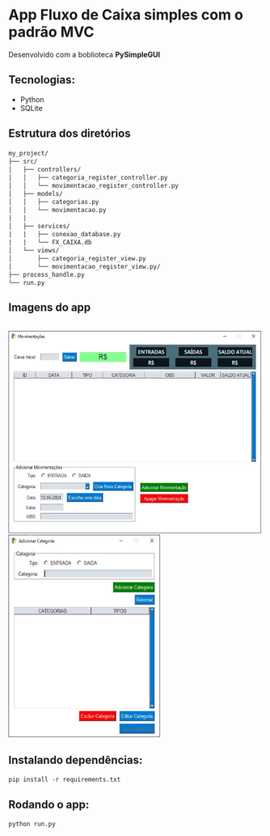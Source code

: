 # App Fluxo de Caixa simples com o padrão MVC

Desenvolvido com a boblioteca **PySimpleGUI**
## Tecnologias:
  * Python
  * SQLite
## Estrutura dos diretórios
```
my_project/
├── src/
│   ├── controllers/
│   │   ├── categoria_register_controller.py
│   │   └── movimentacao_register_controller.py
│   ├── models/
│   │   ├── categorias.py
│   │   └── movimentacao.py
|   |
│   ├── services/
|   |   ├── conexao_database.py
|   |   └── FX_CAIXA.db
│   └── views/
│       ├── categoria_register_view.py
│       └── movimentacao_register_view.py/
├── process_handle.py
└── run.py
```
## Imagens do app
<div style="display: inline_block" align="left"><br>
 <img width="500" height="400" src="https://github.com/PatrickLeal/fluxo-de-caixa-PYSG/blob/main/src/images/tela-movimentacoes.jpg" alt="movimentacoes"/>
 <img width="300" height="400" src="https://github.com/PatrickLeal/fluxo-de-caixa-PYSG/blob/main/src/images/tela-categorias.jpg" alt="categorias"/>
</div>

## Instalando dependências:
```
pip install -r requirements.txt
 ```

## Rodando o app:
``` 
python run.py
```
